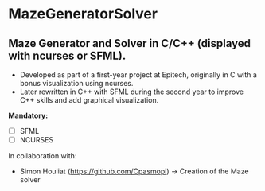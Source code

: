 # MazeGeneratorSolver
## Maze Generator and Solver in C/C++ (displayed with ncurses or SFML).

- Developed as part of a first-year project at Epitech, originally in C with a bonus visualization using ncurses.
- Later rewritten in C++ with SFML during the second year to improve C++ skills and add graphical visualization.

**Mandatory:**  
- [ ] SFML
- [ ] NCURSES

In collaboration with:
 - Simon Houliat (https://github.com/Cpasmopi) -> Creation of the Maze solver



